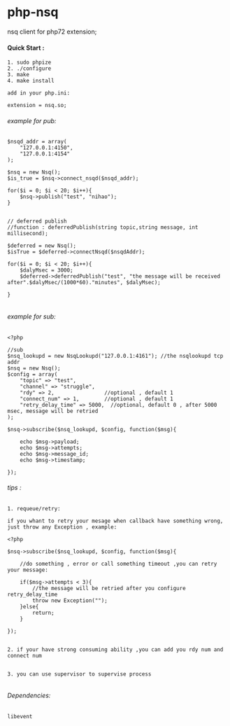 # php-nsq

nsq  client for php72 extension;



#### Quick Start :
    1. sudo phpize
    2. ./configure 
    3. make  
    4. make install  

    add in your php.ini:

    extension = nsq.so;


###### example for pub:

```
$nsqd_addr = array(
    "127.0.0.1:4150",
    "127.0.0.1:4154"
);

$nsq = new Nsq();
$is_true = $nsq->connect_nsqd($nsqd_addr);

for($i = 0; $i < 20; $i++){
    $nsq->publish("test", "nihao");
}


// deferred publish 
//function : deferredPublish(string topic,string message, int millisecond); 

$deferred = new Nsq();
$isTrue = $deferred->connectNsqd($nsqdAddr);

for($i = 0; $i < 20; $i++){
    $dalyMsec = 3000;
    $deferred->deferredPublish("test", "the message will be received after".$dalyMsec/(1000*60)."minutes", $dalyMsec);

}


```


###### example for sub: 
```
<?php 

//sub
$nsq_lookupd = new NsqLookupd("127.0.0.1:4161"); //the nsqlookupd tcp addr
$nsq = new Nsq();
$config = array(
    "topic" => "test",
    "channel" => "struggle",
    "rdy" => 2,                //optional , default 1
    "connect_num" => 1,        //optional , default 1   
    "retry_delay_time" => 5000,  //optional, default 0 , after 5000 msec, message will be retried
);

$nsq->subscribe($nsq_lookupd, $config, function($msg){ 

    echo $msg->payload;
    echo $msg->attempts;
    echo $msg->message_id;
    echo $msg->timestamp;

});

```

###### tips :


```
1. requeue/retry:

if you whant to retry your mesage when callback have something wrong, just throw any Exception , example:

<?php 

$nsq->subscribe($nsq_lookupd, $config, function($msg){ 

    //do something , error or call something timeout ,you can retry your message:

    if($msg->attempts < 3){
        //the message will be retried after you configure retry_delay_time 
        throw new Exception(""); 
    }else{
        return;
    }

});


2. if your have strong consuming ability ,you can add you rdy num and connect num


3. you can use supervisor to supervise process


```

###### Dependencies:

```
libevent

```


